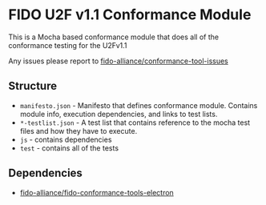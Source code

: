 FIDO U2F v1.1 Conformance Module
===

This is a Mocha based conformance module that does all of the conformance testing for the U2Fv1.1

Any issues please report to [fido-alliance/conformance-tool-issues](https://github.com/fido-alliance/conformance-tool-issues)

## Structure

  - `manifesto.json` - Manifesto that defines conformance module. Contains module info, execution dependencies, and links to test lists.
  - `*-testlist.json` - A test list that contains reference to the mocha test files and how they have to execute.
  - `js` - contains dependencies
  - `test` - contains all of the tests

## Dependencies

  - [fido-alliance/fido-conformance-tools-electron](https://github.com/fido-alliance/fido-conformance-tools-electron)
